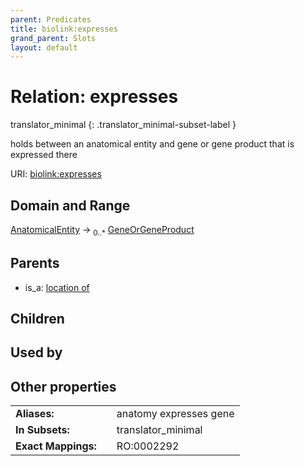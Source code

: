 ```yaml
---
parent: Predicates
title: biolink:expresses
grand_parent: Slots
layout: default
---
```


# Relation: expresses

translator_minimal
{: .translator_minimal-subset-label }


holds between an anatomical entity and gene or gene product that is expressed there

URI: [biolink:expresses](https://w3id.org/biolink/expresses)

## Domain and Range

[AnatomicalEntity](AnatomicalEntity.md) ->  <sub>0..\*</sub> [GeneOrGeneProduct](GeneOrGeneProduct.md)

## Parents

 *  is_a: [location of](location_of.md)

## Children


## Used by


## Other properties

|  |  |  |
| --- | --- | --- |
| **Aliases:** | | anatomy expresses gene |
| **In Subsets:** | | translator_minimal |
| **Exact Mappings:** | | RO:0002292 |

